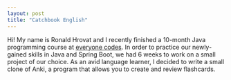 ```yaml
---
layout: post
title: "Catchbook English"
---
```

Hi! My name is Ronald Hrovat and I recently finished a 10-month Java programming course at [everyone codes](https://everyonecodes.io/). In order to practice our newly-gained skills in Java and Spring Boot, we had 6 weeks to work on a small project of our choice. As an avid language learner, I decided to write a small clone of Anki, a program that allows you to create and review flashcards. 
